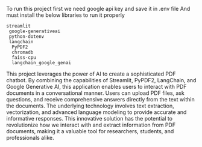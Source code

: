 To run this project first we need google api key and save it in .env file 
And must install the below libraries to run it properly

    streamlit
     google-generativeai
     python-dotenv
     langchain
      PyPDF2
      chromadb
      faiss-cpu
      langchain_google_genai
This project leverages the power of AI to create a sophisticated PDF chatbot. By combining the capabilities of Streamlit, PyPDF2, LangChain, and Google Generative AI, this application enables users to interact with PDF documents in a conversational manner. Users can upload PDF files, ask questions, and receive comprehensive answers directly from the text within the documents. The underlying technology involves text extraction, vectorization, and advanced language modeling to provide accurate and informative responses. This innovative solution has the potential to revolutionize how we interact with and extract information from PDF documents, making it a valuable tool for researchers, students, and professionals alike.
